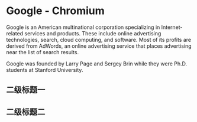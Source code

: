 # Google - Chromium

Google is an American multinational corporation specializing in Internet-related services and products. These include
online advertising technologies, search, cloud computing, and software. Most of its profits are derived from AdWords,
 an online advertising service that places advertising near the list of search results.

Google was founded by Larry Page and Sergey Brin while they were Ph.D. students at Stanford University.

## 二级标题一

## 二级标题二
